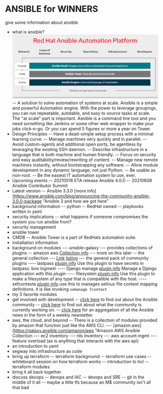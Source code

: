 # ANSIBLE for WINNERS

give some information about ansible
- what is ansible?
![redhat literature on ansible](ansible-fig1.PNG)
-- A solution to solve automation of systems at scale. Ansible is a simple and powerful Automation engine. With the power to leverage groupings, you can run repeatable, autidable, and easy to source tasks at scale. The "at scale" part is important. Asnible is a command line tool and you need something like Jenkins or some other web wrapper to make your jobs click-n-go. Or you can spend 5 figures or more a year on Tower. 
- Deisgn Principles
-- Have a dead-simple setup process with a minimal learning curve.
-- Manage machines very quickly and in parallel.
-- Avoid custom-agents and additional open ports, be agentless by leveraging the existing SSH daemon.
-- Describe infrastructure in a language that is both machine and human friendly.
-- Focus on security and easy auditability/review/rewriting of content.
-- Manage new remote machines instantly, without bootstrapping any software.
-- Allow module development in any dynamic language, not just Python.
-- Be usable as non-root.
-- Be the easiest IT automation system to use, ever.
- Upcoming events
-- 20210518 ETA release Ansible 4.0.0
-- 20210608 Ansible Contributor Summit
- Latest version
-- Ansible 3.3.0 [more info](https://www.ansible.com/blog/announcing-the-community-ansible-3.0.0-package "Ansible 3 and how we got here"
- background information
-- python
-- RedHat owned
-- playbooks written in yaml
- security implications
-- what happens if someone compromises the system you run ansible from?
- security management
- ansible tower
- CMDB
-- Ansible Tower is a part of RedHats automation suite. 
- installation information
- background on modules
--- ansible-galaxy
--- provides collections of plugins
-- amazon aws [Collection info](https://galaxy.ansible.com/amazon/aws)
--- more on this later
-- the general collection
--- [Link](https://galaxy.ansible.com/community/general "the general community collection") [listing](https://docs.ansible.com/ansible/latest/collections/community/general/)
--- the general pack of community plugins
---- lastpass [plugin info](https://docs.ansible.com/ansible/latest/collections/community/general/lastpass_lookup.html#ansible-collections-community-general-lastpass-lookup) Use this plugin to have secrets in lastpass. boo logmein
---- Django manage [plugin info](https://docs.ansible.com/ansible/latest/collections/community/general/django_manage_module.html#ansible-collections-community-general-django-manage-module) Manage a Django application with this plugin
---- filesystem [plugin info](https://docs.ansible.com/ansible/latest/collections/community/general/filesystem_module.html#ansible-collections-community-general-filesystem-module) Use this plugin to make a filesystem of any type that is compatible with the host.
---- sefcontexte [plugin info](https://docs.ansible.com/ansible/latest/collections/community/general/sefcontext_module.html#ansible-collections-community-general-sefcontext-module) use this to manages selinux file context mapping definitions. it is like invoking `semanage fcontext`
- my 5 favorite modules
- get involved with development
-- [click here](https://docs.ansible.com/ansible/latest/community "Ansible community documentation") to find out about the Ansible community
-- [click here](https://github.com/ansible/community/wiki "Ansible Community Collaboration Wiki") to find out about what the community is currently working on.
-- [click here](https://github.com/ansible/community/wiki/News "The ansible Weekly Newsletter") for an aggregation of all the Ansible news in the form of a weekly newsletter.
- aws, the cloud, and beyond
-- There is a collection of modules provided by amazon that function just like the AWS CLI.
--- [amazon.aws](https://galaxy.ansible.com/amazon/aws "Amazon AWS Ansible Collection
--- ec2 inventory
--- rds inventory
--- aws account mgmt
--- feature overload (as is anything that interacts with the aws api)
- an introduction to yaml
- segway into infrastructure as code
- bring up terraform
-- terraform background
-- terraform use cases
-- whiteboard session on how terraform works
-- introduction to hcl
-- terraform modules
- bring it all back together
- discuss devops
-- devops and IAC
-- devops and SRE
-- git in the middle of it all
-- maybe a little tfs because an M$ community isn't all that bad